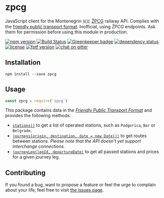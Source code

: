 # zpcg

JavaScript client for the Montenegrin 🇲🇪 [ŽPCG](https://www.zcg-prevoz.me/) railway API. Complies with the [friendly public transport format](https://github.com/public-transport/friendly-public-transport-format). Inofficial, using *ŽPCG* endpoints. Ask them for permission before using this module in production.

[![npm version](https://img.shields.io/npm/v/zpcg.svg)](https://www.npmjs.com/package/zpcg)
[![Build Status](https://travis-ci.org/juliuste/zpcg.svg?branch=master)](https://travis-ci.org/juliuste/zpcg)
[![Greenkeeper badge](https://badges.greenkeeper.io/juliuste/zpcg.svg)](https://greenkeeper.io/)
[![dependency status](https://img.shields.io/david/juliuste/zpcg.svg)](https://david-dm.org/juliuste/zpcg)
[![license](https://img.shields.io/github/license/juliuste/zpcg.svg?style=flat)](license)
[![fptf version](https://fptf.badges.juliustens.eu/badge/juliuste/zpcg)](https://fptf.badges.juliustens.eu/link/juliuste/zpcg)
[![chat on gitter](https://badges.gitter.im/juliuste.svg)](https://gitter.im/juliuste)

## Installation

```shell
npm install --save zpcg
```

## Usage

```javascript
const zpcg = require('zpcg')
```

This package contains data in the [*Friendly Public Transport Format*](https://github.com/public-transport/friendly-public-transport-format) and provides the following methods:

- [`stations()`](docs/stations.md) to get a list of operated stations, such as `Podgorica`, `Bar` or `Belgrade`.
- [`journeys(origin, destination, date = new Date())`](docs/journeys.md) to get routes between stations. *Please note that the API doesn't yet support interchange connections.*
- [`journeyLeg(legId, departureDate)`](docs/journeyLeg.md) to get all passed stations and prices for a given journey leg.

## Contributing

If you found a bug, want to propose a feature or feel the urge to complain about your life, feel free to visit [the issues page](https://github.com/juliuste/zpcg/issues).
